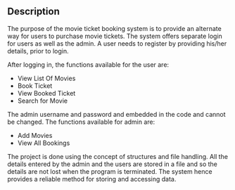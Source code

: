 ## Description
The purpose of the movie ticket booking system is to provide an alternate way for users to purchase movie tickets. The system offers separate login for users as well as the admin.
A user needs to register by providing his/her details, prior to login. 

After logging in, the functions available for the user are:

*   View List Of Movies
*   Book Ticket
*   View Booked Ticket
*   Search for Movie

The admin username and password and embedded in the code and cannot be changed. The functions available for admin are:

*   Add Movies
*   View All Bookings

The project is done using the concept of structures and file handling. All the details entered by the admin and the users are stored in a file and so the details are not lost when the program is terminated. The system hence provides a reliable method for storing and accessing data.
